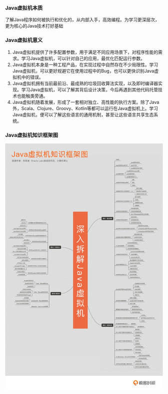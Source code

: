 ### Java虚拟机本质
了解Java程序如何被执行和优化的，从内部入手，高效编程。为学习更深层次，更为核心的Java技术打好基础

### Java虚拟机意义

1. Java虚拟机提供了许多配置参数，用于满足不同应用场景下，对程序性能的需求。学习Java虚拟机，可以针对自己的应用，最优化匹配运行参数。
2. Java虚拟机本身是一种工程产品，在实现过程中自然存在不少局限性。学习Java虚拟机，可以更好规避它在使用过程中的Bug，也可以更快识别Java虚拟机中的错误。
3. Java虚拟机拥有当前最前沿、最成熟的垃圾回收算法实现，以及即时编译器实现。学习Java虚拟机，可以了解其背后设计决策，今后再遇到其他代码托管技术也能触类旁通。
4. Java虚拟机随着发展，形成了一套相对独立、高性能的执行方案。除了Java外，Scala、Clojure、Groovy、Kotlin等都可以运行在Java虚拟机上。学习Java虚拟机，便可以了解这些语言的通用机制，甚至让这些语言共享生态系统。

### Java虚拟机知识框架图

![](https://raw.githubusercontent.com/sishen007/jvm/main/%E6%B7%B1%E5%85%A5%E6%8B%86%E8%A7%A3Java%E8%99%9A%E6%8B%9F%E6%9C%BA.jpg)









